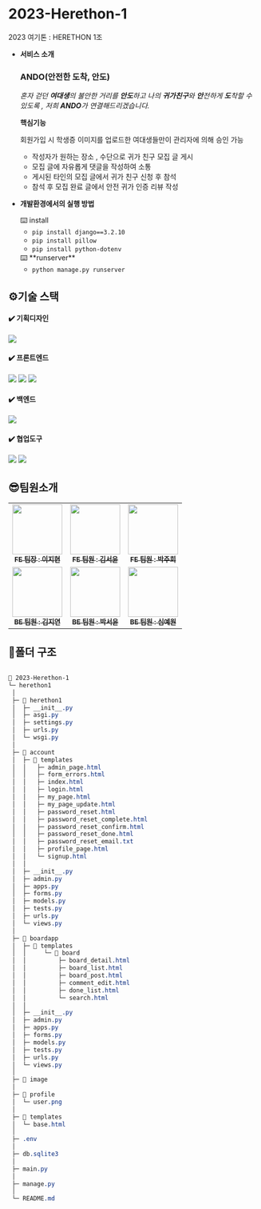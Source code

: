 # 2023-Herethon-1

2023 여기톤 : HERETHON 1조

- **서비스 소개**

  ### **ANDO(안전한 도착, 안도)**

  _혼자 걷던 **여대생**의 불안한 거리를 **안도**하고 나의 **귀가친구**와 **안**전하게 **도**착할 수 있도록 , 저희 **ANDO**가 연결해드리겠습니다._

  **핵심기능**

  회원가입 시 학생증 이미지를 업로드한 여대생들만이 관리자에 의해 승인 가능

  - 작성자가 원하는 장소 , 수단으로 귀가 친구 모집 글 게시
  - 모집 글에 자유롭게 댓글을 작성하여 소통
  - 게시된 타인의 모집 글에서 귀가 친구 신청 후 참석
  - 참석 후 모집 완료 글에서 안전 귀가 인증 리뷰 작성

- **개발환경에서의 실행 방법**
    <aside>
    ⌨️ install
    
    </aside>
    
    - `pip install django==3.2.10`
    - `pip install pillow`
    - `pip install python-dotenv`
    
    <aside>
    ⌨️ **runserver**
    
    </aside>
    
    - `python manage.py runserver`
    
    <aside>

## ⚙️기술 스택

#### ✔️ 기획디자인

<img src="https://img.shields.io/badge/figma-F24E1E?style=for-the-badge&logo=figma&logoColor=white">

#### ✔️ 프론트엔드

<img src="https://img.shields.io/badge/html5-E34F26?style=for-the-badge&logo=html5&logoColor=white"> <img src="https://img.shields.io/badge/css3-1572B6?style=for-the-badge&logo=css3&logoColor=white"> <img src="https://img.shields.io/badge/javascript-F7DF1E?style=for-the-badge&logo=javascript&logoColor=black">

#### ✔️ 백엔드

<img src="https://img.shields.io/badge/django-092E20?style=for-the-badge&logo=django&logoColor=white">

#### ✔️ 협업도구

<img src="https://img.shields.io/badge/github-181717?style=for-the-badge&logo=github&logoColor=white"> <img src="https://img.shields.io/badge/git-F05032?style=for-the-badge&logo=git&logoColor=white">

## 😎팀원소개

<table>
  <tbody>
    <tr>
      <td align="center"><a href="https://github.com/SurfingLouis"><img src="https://avatars.githubusercontent.com/u/113294984?v=4" width="100px;" alt=""/><br /><sub><b>FE 팀장 : 이지현</b></sub></a><br /></td>
      <td align="center"><a href="https://github.com/pookey1104"><img src="https://avatars.githubusercontent.com/u/90364700?v=4" width="100px;" alt=""/><br /><sub><b>FE 팀원 : 김서윤</b></sub></a><br /></td>
      <td align="center"><a href="https://github.com/pjh402941"><img src="https://avatars.githubusercontent.com/u/104891747?v=4" width="100px;" alt=""/><br /><sub><b>FE 팀원 : 박주희</b></sub></a><br /></td>
     <tr/>
      <td align="center"><a href="https://github.com/kimjy01"><img src="https://avatars.githubusercontent.com/u/115777730?v=4" width="100px;" alt=""/><br /><sub><b>BE 팀원 : 김지연</b></sub></a><br /></td>
      <td align="center"><a href="https://github.com/fjqmqjrm"><img src="https://avatars.githubusercontent.com/u/126189239?v=4" width="100px;" alt=""/><br /><sub><b>BE 팀원 : 박서윤</b></sub></a><br /></td>
      <td align="center"><a href="https://github.com/y-won1209"><img src="https://avatars.githubusercontent.com/u/127853111?v=4" width="100px;" alt=""/><br /><sub><b>BE 팀원 : 심예원</b></sub></a><br /></td>
    </tr>
  </tbody>
</table>

## 📂폴더 구조

```css

📂 2023-Herethon-1
└─ herethon1
 │
 ├─ 📂 herethon1
 │  ├─ __init__.py
 │  ├─ asgi.py
 │  ├─ settings.py
 │  ├─ urls.py
 │  └─ wsgi.py
 │
 ├─ 📂 account
 │  ├─ 📂 templates
 │  │   ├─ admin_page.html
 │  │   ├─ form_errors.html
 │  │   ├─ index.html
 │  │   ├─ login.html
 │  │   ├─ my_page.html
 │  │   ├─ my_page_update.html
 │  │   ├─ password_reset.html
 │  │   ├─ password_reset_complete.html
 │  │   ├─ password_reset_confirm.html
 │  │   ├─ password_reset_done.html
 │  │   ├─ password_reset_email.txt
 │  │   ├─ profile_page.html
 │  │   └─ signup.html
 │  │
 │  ├─ __init__.py
 │  ├─ admin.py
 │  ├─ apps.py
 │  ├─ forms.py
 │  ├─ models.py
 │  ├─ tests.py
 │  ├─ urls.py
 │  └─ views.py
 │
 ├─ 📂 boardapp
 │  ├─ 📂 templates
 │  │     └─ 📂 board
 │  │         ├─ board_detail.html
 │  │         ├─ board_list.html
 │  │         ├─ board_post.html
 │  │         ├─ comment_edit.html
 │  │         ├─ done_list.html
 │  │         └─ search.html
 │  │
 │  ├─ __init__.py
 │  ├─ admin.py
 │  ├─ apps.py
 │  ├─ forms.py
 │  ├─ models.py
 │  ├─ tests.py
 │  ├─ urls.py
 │  └─ views.py
 │
 ├─ 📂 image
 │
 ├─ 📂 profile
 │  └─ user.png
 │
 ├─ 📂 templates
 │  └─ base.html
 │
 ├─ .env
 │
 ├─ db.sqlite3
 │
 ├─ main.py
 │
 ├─ manage.py
 │
 └─ README.md

```

